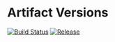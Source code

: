 # Artifact Versions

[![Build Status](https://app.travis-ci.com/aiyanbo/artifact-verions.svg?branch=master)](https://app.travis-ci.com/aiyanbo/artifact-verions)
[![Release](https://img.shields.io/github/release/aiyanbo/artifact-verions.svg)](https://github.com/aiyanbo/artifact-verions/releases/latest)
